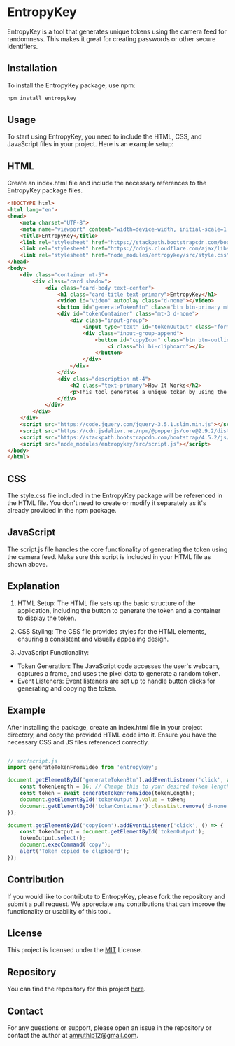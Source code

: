 # EntropyKey

EntropyKey is a tool that generates unique tokens using the camera feed for randomness. This makes it great for creating passwords or other secure identifiers.

## Installation

To install the EntropyKey package, use npm:
```bash
npm install entropykey
```

## Usage

To start using EntropyKey, you need to include the HTML, CSS, and JavaScript files in your project. Here is an example setup:


## HTML
Create an index.html file and include the necessary references to the EntropyKey package files.

```html
<!DOCTYPE html>
<html lang="en">
<head>
    <meta charset="UTF-8">
    <meta name="viewport" content="width=device-width, initial-scale=1.0">
    <title>EntropyKey</title>
    <link rel="stylesheet" href="https://stackpath.bootstrapcdn.com/bootstrap/4.5.2/css/bootstrap.min.css">
    <link rel="stylesheet" href="https://cdnjs.cloudflare.com/ajax/libs/bootstrap-icons/1.5.0/font/bootstrap-icons.min.css">
    <link rel="stylesheet" href="node_modules/entropykey/src/style.css">
</head>
<body>
    <div class="container mt-5">
        <div class="card shadow">
            <div class="card-body text-center">
                <h1 class="card-title text-primary">EntropyKey</h1>
                <video id="video" autoplay class="d-none"></video>
                <button id="generateTokenBtn" class="btn btn-primary mt-3">Generate Token</button>
                <div id="tokenContainer" class="mt-3 d-none">
                    <div class="input-group">
                        <input type="text" id="tokenOutput" class="form-control" readonly>
                        <div class="input-group-append">
                            <button id="copyIcon" class="btn btn-outline-secondary" title="Copy Token">
                                <i class="bi bi-clipboard"></i>
                            </button>
                        </div>
                    </div>
                </div>
                <div class="description mt-4">
                    <h2 class="text-primary">How It Works</h2>
                    <p>This tool generates a unique token by using the camera on your device. The randomness in the video feed helps create a secure and unpredictable token. This makes it great for creating passwords or other secure identifiers.</p>
                </div>
            </div>
        </div>
    </div>
    <script src="https://code.jquery.com/jquery-3.5.1.slim.min.js"></script>
    <script src="https://cdn.jsdelivr.net/npm/@popperjs/core@2.9.2/dist/umd/popper.min.js"></script>
    <script src="https://stackpath.bootstrapcdn.com/bootstrap/4.5.2/js/bootstrap.min.js"></script>
    <script src="node_modules/entropykey/src/script.js"></script>
</body>
</html>

```


## CSS

The style.css file included in the EntropyKey package will be referenced in the HTML file. You don't need to create or modify it separately as it's already provided in the npm package.
## JavaScript

The script.js file handles the core functionality of generating the token using the camera feed. Make sure this script is included in your HTML file as shown above.
## Explanation

1. HTML Setup: The HTML file sets up the basic structure of the application, including the button to generate the token and a container to display the token.

2. CSS Styling: The CSS file provides styles for the HTML elements, ensuring a consistent and visually appealing design.

3. JavaScript Functionality:

* Token Generation: The JavaScript code accesses the user's webcam, captures a frame, and uses the pixel data to generate a random token.
* Event Listeners: Event listeners are set up to handle button clicks for generating and copying the token.
## Example

After installing the package, create an index.html file in your project directory, and copy the provided HTML code into it. Ensure you have the necessary CSS and JS files referenced correctly.

```javascript

// src/script.js
import generateTokenFromVideo from 'entropykey';

document.getElementById('generateTokenBtn').addEventListener('click', async () => {
    const tokenLength = 16; // Change this to your desired token length
    const token = await generateTokenFromVideo(tokenLength);
    document.getElementById('tokenOutput').value = token;
    document.getElementById('tokenContainer').classList.remove('d-none');
});

document.getElementById('copyIcon').addEventListener('click', () => {
    const tokenOutput = document.getElementById('tokenOutput');
    tokenOutput.select();
    document.execCommand('copy');
    alert('Token copied to clipboard');
});

```


## Contribution

If you would like to contribute to EntropyKey, please fork the repository and submit a pull request. We appreciate any contributions that can improve the functionality or usability of this tool.
## License

This project is licensed under the [MIT](https://choosealicense.com/licenses/mit/)
 License.



## Repository

You can find the repository for this project [here](https://github.com/AmruthLP12/entropykey-package).


## Contact

For any questions or support, please open an issue in the repository or contact the author at amruthlp12@gmail.com.